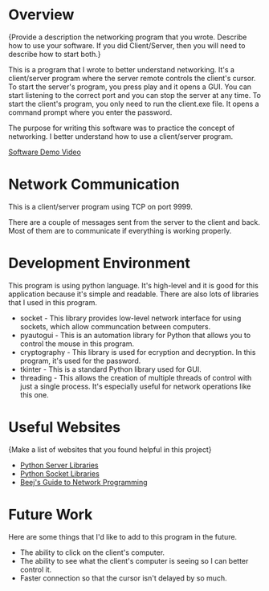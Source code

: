 # Overview

{Provide a description the networking program that you wrote. Describe how to use your software.  If you did Client/Server, then you will need to describe how to start both.}

This is a program that I wrote to better understand networking. It's a client/server program where the server remote controls the client's cursor. To start the server's program, you press play and it opens a GUI. You can start listening to the correct port and you can stop the server at any time. To start the client's program, you only need to run the client.exe file. It opens a command prompt where you enter the password. 

The purpose for writing this software was to practice the concept of networking. I better understand how to use a client/server program.

[Software Demo Video](https://youtu.be/jzFlQkxPSVI)

# Network Communication

This is a client/server program using TCP on port 9999. 

There are a couple of messages sent from the server to the client and back. Most of them are to communicate if everything is working properly.

# Development Environment

This program is using python language. It's high-level and it is good for this application because it's simple and readable. There are also lots of libraries that I used in this program.

* socket - This library provides low-level network interface for using sockets, which allow communcation between computers.
* pyautogui - This is an automation library for Python that allows you to control the mouse in this program. 
* cryptography - This library is used for ecryption and decryption. In this program, it's used for the password.
* tkinter - This is a standard Python library used for GUI.
* threading - This allows the creation of multiple threads of control with just a single process. It's especially useful for network operations like this one.

# Useful Websites

{Make a list of websites that you found helpful in this project}
* [Python Server Libraries](https://docs.python.org/3.6/library/socketserver.html)
* [Python Socket Libraries](https://docs.python.org/3.6/library/socket.html)
* [Beej's Guide to Network Programming](https://beej.us/guide/bgnet/)

# Future Work

Here are some things that I'd like to add to this program in the future.

* The ability to click on the client's computer.
* The ability to see what the client's computer is seeing so I can better control it.
* Faster connection so that the cursor isn't delayed by so much.
